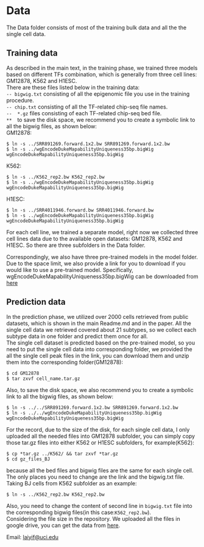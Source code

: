 # Data
The Data folder consists of most of the training bulk data and all the the single cell data.
## Training data
As described in the main text, in the training phase, we trained three models based on different TFs combination, which is generally from three cell lines: GM12878, K562 and H1ESC.   
There are these files listed below in the training data:  
  `-- bigwig.txt` consisting of all the epigenomic file you use in the training procedure.  
  `-- chip.txt` consisting of all the TF-related chip-seq file names.  
  `--  *.gz` files consisting of each TF-related chip-seq bed file.  
  `**  `to save the disk space, we recommend you to create a symbolic link to all the bigwig files, as shown below:  
GM12878:  
  <pre><code>$ ln -s ../SRR891269.forward.1x2.bw SRR891269.forward.1x2.bw
$ ln -s ../wgEncodeDukeMapabilityUniqueness35bp.bigWig wgEncodeDukeMapabilityUniqueness35bp.bigWig
</code></pre>  
K562:  
  <pre><code>$ ln -s ../K562_rep2.bw K562_rep2.bw
$ ln -s ../wgEncodeDukeMapabilityUniqueness35bp.bigWig wgEncodeDukeMapabilityUniqueness35bp.bigWig
</code></pre>  
H1ESC:  
  <pre><code>$ ln -s ../SRR4011946.forward.bw SRR4011946.forward.bw
$ ln -s ../wgEncodeDukeMapabilityUniqueness35bp.bigWig wgEncodeDukeMapabilityUniqueness35bp.bigWig
</code></pre>  

For each cell line, we trained a separate model, right now we collected three cell lines data due to the available open datasets: GM12878, K562 and H1ESC. So there are three subfolders in the Data folder.   

Correspondingly, we also have three pre-trained models in the model folder. Due to the space limit, we also provide a link for you to download if you would like to use a pre-trained model. Specifically, wgEncodeDukeMapabilityUniqueness35bp.bigWig can be downloaded from [here](http://hgdownload.cse.ucsc.edu/goldenpath/hg19/encodeDCC/wgEncodeMapability/)

## Prediction data
In the prediction phase, we utilized over 2000 cells retrieved from public datasets, which is shown in the main Readme.md and in the paper. All the single cell data we retrieved covered about 21 subtypes, so we collect each subtype data in one folder and predict them once for all.  
The single cell dataset is predicted based on the pre-trained model, so you need to put the single cell data into corresponding folder, we provided the all the single cell peak files in the link, you can download them and unzip them into the corresponding folder(GM12878):  
<pre><code>$ cd GM12878
$ tar zxvf cell_name.tar.gz
</code></pre>   
Also, to save the disk space, we also recommend you to create a symbolic link to all the bigwig files, as shown below:
<pre><code>$ ln -s ../../SRR891269.forward.1x2.bw SRR891269.forward.1x2.bw
$ ln -s ../../wgEncodeDukeMapabilityUniqueness35bp.bigWig wgEncodeDukeMapabilityUniqueness35bp.bigWig
</code></pre>  
For the record, due to the size of the disk, for each single cell data, I only uploaded all the needed files into GM12878 subfolder, you can simply copy those tar.gz files into either K562 or H1ESC subfolders, for example(K562):  
<pre><code>$ cp *tar.gz ../K562/ && tar zxvf *tar.gz
$ cd gz_files_BJ
</code></pre>   
because all the bed files and bigwig files are the same for each single cell. The only places you need to change are the link and the bigwig.txt file. Taking BJ cells from K562 subfolder as an example:  
<pre><code>$ ln -s ../K562_rep2.bw K562_rep2.bw  
</code></pre>  

Also, you need to change the content of second line in `bigwig.txt` file into the corresponding bigwig files(in this case:`K562_rep2.bw`).  
Considering the file size in the repository. We uploaded all the files in google drive, you can get the data from [here](https://drive.google.com/drive/folders/1PD9GDQEsB-KZnLxPW_bbtBy7KILNdUAn?usp=sharing).  

Email: laiyif@uci.edu
